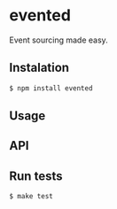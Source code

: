 # evented

Event sourcing made easy.

## Instalation

``` bash
$ npm install evented
```

## Usage

## API

## Run tests

```bash
$ make test
```